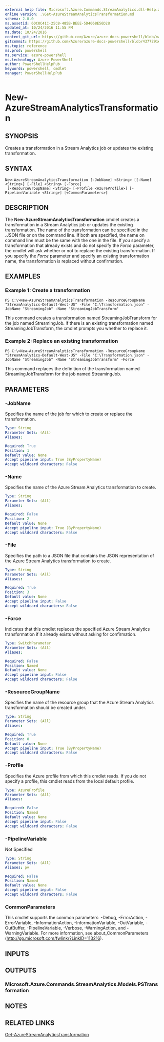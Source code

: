 ```yaml
---
external help file: Microsoft.Azure.Commands.StreamAnalytics.dll-Help.xml
online version: .\Get-AzureStreamAnalyticsTransformation.md
schema: 2.0.0
ms.assetid: 60C0C41C-25C8-485B-BEEE-5D4068E56D28
updated_at: 10/24/2016 11:55 PM
ms.date: 10/24/2016
content_git_url: https://github.com/Azure/azure-docs-powershell/blob/master/azureps-cmdlets-docs/ResourceManager/AzureRM.StreamAnalytics/v0.9.8/New-AzureStreamAnalyticsTransformation.md
gitcommit: https://github.com/Azure/azure-docs-powershell/blob/4377291ee360e58e2c1c5d644155daf6a0279055/azureps-cmdlets-docs/ResourceManager/AzureRM.StreamAnalytics/v0.9.8/New-AzureStreamAnalyticsTransformation.md
ms.topic: reference
ms.prod: powershell
ms.service: azure-powershell
ms.technology: Azure PowerShell
author: PowerShellHelpPub
keywords: powershell, cmdlet
manager: PowerShellHelpPub
---
```


# New-AzureStreamAnalyticsTransformation

## SYNOPSIS
Creates a transformation in a Stream Analytics job or updates the existing transformation.

## SYNTAX

```
New-AzureStreamAnalyticsTransformation [-JobName] <String> [[-Name] <String>] [-File] <String> [-Force]
 [-ResourceGroupName] <String> [-Profile <AzureProfile>] [-PipelineVariable <String>] [<CommonParameters>]
```

## DESCRIPTION
The **New-AzureStreamAnalyticsTransformation** cmdlet creates a transformation in a Stream Analytics job or updates the existing transformation.
The name of the transformation can be specified in the .JSON file or on the command line.
If both are specified, the name on command line must be the same with the one in the file.
If you specify a transformation that already exists and do not specify the *Force* parameter, the cmdlet will ask whether or not to replace the existing transformation.
If you specify the *Force* parameter and specify an existing transformation name, the transformation is replaced without confirmation.

## EXAMPLES

### Example 1: Create a transformation
```
PS C:\>New-AzureStreamAnalyticsTransformation -ResourceGroupName "StreamAnalytics-Default-West-US" -File "C:\Transformation.json" -JobName "StreamingJob" -Name "StreamingJobTransform"
```

This command creates a transformation named StreamingJobTransform for the job named StreamingJob.
If there is an existing transformation named StreamingJobTransform, the cmdlet prompts you whether to replace it.

### Example 2: Replace an existing transformation
```
PS C:\>New-AzureStreamAnalyticsTransformation -ResourceGroupName "StreamAnalytics-Default-West-US" -File "C:\Transformation.json" -JobName "StreamingJob" -Name "StreamingJobTransform" -Force
```

This command replaces the definition of the transformation named StreamingJobTransform for the job named StreamingJob.

## PARAMETERS

### -JobName
Specifies the name of the job for which to create or replace the transformation.

```yaml
Type: String
Parameter Sets: (All)
Aliases: 

Required: True
Position: 1
Default value: None
Accept pipeline input: True (ByPropertyName)
Accept wildcard characters: False
```

### -Name
Specifies the name of the Azure Stream Analytics transformation to create.

```yaml
Type: String
Parameter Sets: (All)
Aliases: 

Required: False
Position: 2
Default value: None
Accept pipeline input: True (ByPropertyName)
Accept wildcard characters: False
```

### -File
Specifies the path to a JSON file that contains the JSON representation of the Azure Stream Analytics transformation to create.

```yaml
Type: String
Parameter Sets: (All)
Aliases: 

Required: True
Position: 3
Default value: None
Accept pipeline input: False
Accept wildcard characters: False
```

### -Force
Indicates that this cmdlet replaces the specified Azure Stream Analytics transformation if it already exists without asking for confirmation.

```yaml
Type: SwitchParameter
Parameter Sets: (All)
Aliases: 

Required: False
Position: Named
Default value: None
Accept pipeline input: False
Accept wildcard characters: False
```

### -ResourceGroupName
Specifies the name of the resource group that the Azure Stream Analytics transformation should be created under.

```yaml
Type: String
Parameter Sets: (All)
Aliases: 

Required: True
Position: 0
Default value: None
Accept pipeline input: True (ByPropertyName)
Accept wildcard characters: False
```

### -Profile
Specifies the Azure profile from which this cmdlet reads.
If you do not specify a profile, this cmdlet reads from the local default profile.

```yaml
Type: AzureProfile
Parameter Sets: (All)
Aliases: 

Required: False
Position: Named
Default value: None
Accept pipeline input: False
Accept wildcard characters: False
```

### -PipelineVariable
Not Specified

```yaml
Type: String
Parameter Sets: (All)
Aliases: pv

Required: False
Position: Named
Default value: None
Accept pipeline input: False
Accept wildcard characters: False
```

### CommonParameters
This cmdlet supports the common parameters: -Debug, -ErrorAction, -ErrorVariable, -InformationAction, -InformationVariable, -OutVariable, -OutBuffer, -PipelineVariable, -Verbose, -WarningAction, and -WarningVariable. For more information, see about_CommonParameters (http://go.microsoft.com/fwlink/?LinkID=113216).

## INPUTS

## OUTPUTS

### Microsoft.Azure.Commands.StreamAnalytics.Models.PSTransformation

## NOTES

## RELATED LINKS

[Get-AzureStreamAnalyticsTransformation](./Get-AzureStreamAnalyticsTransformation.md)


